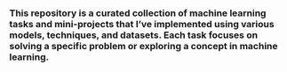 ### This repository is a curated collection of machine learning tasks and mini-projects that I’ve implemented using various models, techniques, and datasets. Each task focuses on solving a specific problem or exploring a concept in machine learning.